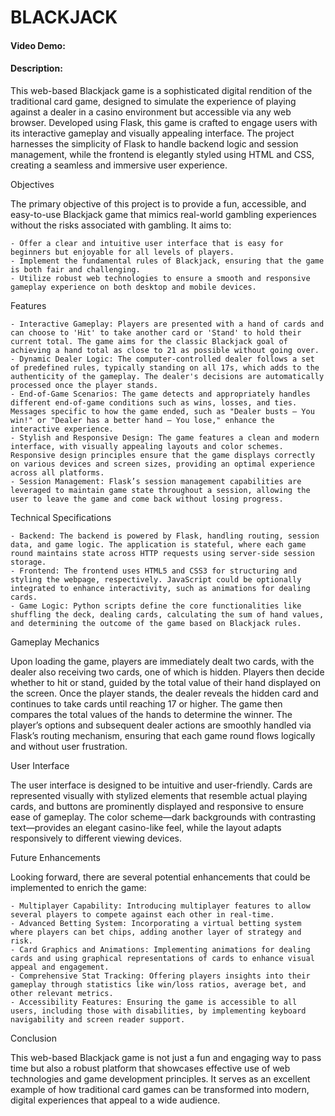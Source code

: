 # BLACKJACK
#### Video Demo:  <URL HERE>
#### Description:
This web-based Blackjack game is a sophisticated digital rendition of the traditional card game, designed to simulate the experience of playing against a dealer in a casino environment but accessible via any web browser. Developed using Flask, this game is crafted to engage users with its interactive gameplay and visually appealing interface. The project harnesses the simplicity of Flask to handle backend logic and session management, while the frontend is elegantly styled using HTML and CSS, creating a seamless and immersive user experience.

Objectives

The primary objective of this project is to provide a fun, accessible, and easy-to-use Blackjack game that mimics real-world gambling experiences without the risks associated with gambling. It aims to:

    - Offer a clear and intuitive user interface that is easy for beginners but enjoyable for all levels of players.
    - Implement the fundamental rules of Blackjack, ensuring that the game is both fair and challenging.
    - Utilize robust web technologies to ensure a smooth and responsive gameplay experience on both desktop and mobile devices.

Features

    - Interactive Gameplay: Players are presented with a hand of cards and can choose to 'Hit' to take another card or 'Stand' to hold their current total. The game aims for the classic Blackjack goal of achieving a hand total as close to 21 as possible without going over.
    - Dynamic Dealer Logic: The computer-controlled dealer follows a set of predefined rules, typically standing on all 17s, which adds to the authenticity of the gameplay. The dealer's decisions are automatically processed once the player stands.
    - End-of-Game Scenarios: The game detects and appropriately handles different end-of-game conditions such as wins, losses, and ties. Messages specific to how the game ended, such as "Dealer busts – You win!" or "Dealer has a better hand – You lose," enhance the interactive experience.
    - Stylish and Responsive Design: The game features a clean and modern interface, with visually appealing layouts and color schemes. Responsive design principles ensure that the game displays correctly on various devices and screen sizes, providing an optimal experience across all platforms.
    - Session Management: Flask’s session management capabilities are leveraged to maintain game state throughout a session, allowing the user to leave the game and come back without losing progress.

Technical Specifications

    - Backend: The backend is powered by Flask, handling routing, session data, and game logic. The application is stateful, where each game round maintains state across HTTP requests using server-side session storage.
    - Frontend: The frontend uses HTML5 and CSS3 for structuring and styling the webpage, respectively. JavaScript could be optionally integrated to enhance interactivity, such as animations for dealing cards.
    - Game Logic: Python scripts define the core functionalities like shuffling the deck, dealing cards, calculating the sum of hand values, and determining the outcome of the game based on Blackjack rules.

Gameplay Mechanics

Upon loading the game, players are immediately dealt two cards, with the dealer also receiving two cards, one of which is hidden. Players then decide whether to hit or stand, guided by the total value of their hand displayed on the screen. Once the player stands, the dealer reveals the hidden card and continues to take cards until reaching 17 or higher. The game then compares the total values of the hands to determine the winner. The player’s options and subsequent dealer actions are smoothly handled via Flask’s routing mechanism, ensuring that each game round flows logically and without user frustration.

User Interface

The user interface is designed to be intuitive and user-friendly. Cards are represented visually with stylized elements that resemble actual playing cards, and buttons are prominently displayed and responsive to ensure ease of gameplay. The color scheme—dark backgrounds with contrasting text—provides an elegant casino-like feel, while the layout adapts responsively to different viewing devices.

Future Enhancements

Looking forward, there are several potential enhancements that could be implemented to enrich the game:

    - Multiplayer Capability: Introducing multiplayer features to allow several players to compete against each other in real-time.
    - Advanced Betting System: Incorporating a virtual betting system where players can bet chips, adding another layer of strategy and risk.
    - Card Graphics and Animations: Implementing animations for dealing cards and using graphical representations of cards to enhance visual appeal and engagement.
    - Comprehensive Stat Tracking: Offering players insights into their gameplay through statistics like win/loss ratios, average bet, and other relevant metrics.
    - Accessibility Features: Ensuring the game is accessible to all users, including those with disabilities, by implementing keyboard navigability and screen reader support.

Conclusion

This web-based Blackjack game is not just a fun and engaging way to pass time but also a robust platform that showcases effective use of web technologies and game development principles. It serves as an excellent example of how traditional card games can be transformed into modern, digital experiences that appeal to a wide audience.
